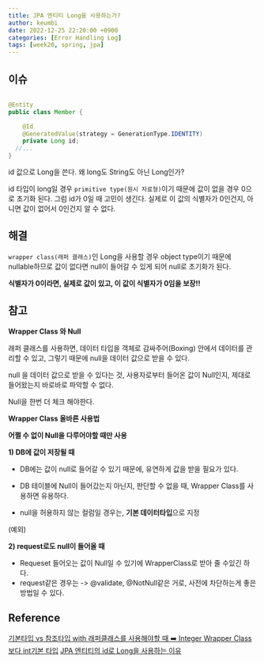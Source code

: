 ```yaml
---
title: JPA 엔티티 Long을 사용하는가?
author: keumbi
date: 2022-12-25 22:20:00 +0900
categories: [Error Handling Log]
tags: [week20, spring, jpa]
---
```


## 이슈

```java

@Entity
public class Member {

    @Id
    @GeneratedValue(strategy = GenerationType.IDENTITY)
    private Long id;
  //...
}
```

id 값으로 Long을 쓴다. 왜 long도 String도 아닌 Long인가?

id 타입이 long일 경우 `primitive type(원시 자료형)`이기 때문에 값이 없을 경우 0으로 초기화 된다. 그럼 id가 0일 때 고민이 생긴다. 실제로 이 값의 식별자가 0인건지, 아니면 값이 없어서 0인건지 알 수 없다.

## 해결

`wrapper class(래퍼 클래스)`인 Long을 사용할 경우 object type이기 때문에 nullable하므로 값이 없다면 null이 들어갈 수 있게 되어 null로 초기화가 된다.

**식별자가 0이라면, 실제로 값이 있고, 이 값이 식별자가 0임을 보장!!**

## 참고

**Wrapper Class 와 Null**

래퍼 클래스를 사용하면, 데이터 타입을 객체로 감싸주어(Boxing) 안에서 데이터를 관리할 수 있고, 그렇기 때문에 null을 데이터 값으로 받을 수 있다.

null 을 데이터 값으로 받을 수 있다는 것, 사용자로부터 들어온 값이 Null인지, 제대로 들어왔는지 바로바로 파악할 수 없다.

Null을 한번 더 체크 해야한다.

**Wrapper Class 올바른 사용법**

**어쩔 수 없이 Null을 다루어야할 때만 사용**

**1) DB에 값이 저장될 때**

- DB에는 값이 null로 들어갈 수 있기 때문에, 유연하게 값을 받을 필요가 있다.
- DB 테이블에 Null이 들어갔는지 아닌지, 판단할 수 없을 때, Wrapper Class를 사용하면 유용하다.

- null을 허용하지 않는 컬럼일 경우는, **기본 데이터타입**으로 지정

(예외)

**2) request로도 null이 들어올 때**

- Requeset 들어오는 값이 Null일 수 있기에 WrapperClass로 받아 줄 수있긴 하다.
- request같은 경우는 -> @validate, @NotNull같은 거로, 사전에 차단하는게 좋은 방법일 수 있다.

## Reference
[기본타입 vs 참조타입 with 래퍼클래스를 사용해야할 때 ➡️ Integer Wrapper Class 보다 int기본 타입](https://thalals.tistory.com/330)
[JPA 엔티티의 id로 Long을 사용하는 이유](https://shirohoo.github.io/spring/spring-data-jpa/2021-03-23-what-long/)
